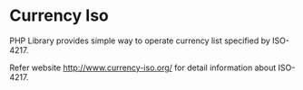 Currency Iso
===========

PHP Library provides simple way to operate currency list specified by ISO-4217.

Refer website http://www.currency-iso.org/ for detail information about ISO-4217.
